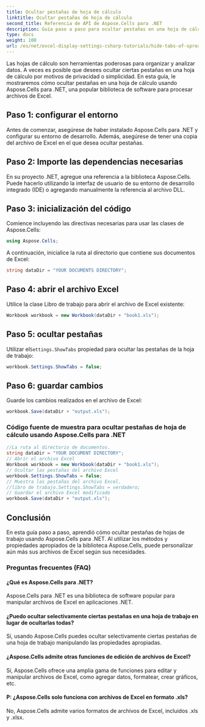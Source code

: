 ```yaml
---
title: Ocultar pestañas de hoja de cálculo
linktitle: Ocultar pestañas de hoja de cálculo
second_title: Referencia de API de Aspose.Cells para .NET
description: Guía paso a paso para ocultar pestañas en una hoja de cálculo de Excel usando Aspose.Cells para .NET.
type: docs
weight: 100
url: /es/net/excel-display-settings-csharp-tutorials/hide-tabs-of-spreadsheet/
---
```

Las hojas de cálculo son herramientas poderosas para organizar y analizar datos. A veces es posible que desees ocultar ciertas pestañas en una hoja de cálculo por motivos de privacidad o simplicidad. En esta guía, le mostraremos cómo ocultar pestañas en una hoja de cálculo usando Aspose.Cells para .NET, una popular biblioteca de software para procesar archivos de Excel.

## Paso 1: configurar el entorno

Antes de comenzar, asegúrese de haber instalado Aspose.Cells para .NET y configurar su entorno de desarrollo. Además, asegúrese de tener una copia del archivo de Excel en el que desea ocultar pestañas.

## Paso 2: Importe las dependencias necesarias

En su proyecto .NET, agregue una referencia a la biblioteca Aspose.Cells. Puede hacerlo utilizando la interfaz de usuario de su entorno de desarrollo integrado (IDE) o agregando manualmente la referencia al archivo DLL.

## Paso 3: inicialización del código

Comience incluyendo las directivas necesarias para usar las clases de Aspose.Cells:

```csharp
using Aspose.Cells;
```

A continuación, inicialice la ruta al directorio que contiene sus documentos de Excel:

```csharp
string dataDir = "YOUR DOCUMENTS DIRECTORY";
```

## Paso 4: abrir el archivo Excel

Utilice la clase Libro de trabajo para abrir el archivo de Excel existente:

```csharp
Workbook workbook = new Workbook(dataDir + "book1.xls");
```

## Paso 5: ocultar pestañas

 Utilizar el`Settings.ShowTabs` propiedad para ocultar las pestañas de la hoja de trabajo:

```csharp
workbook.Settings.ShowTabs = false;
```

## Paso 6: guardar cambios

Guarde los cambios realizados en el archivo de Excel:

```csharp
workbook.Save(dataDir + "output.xls");
```

### Código fuente de muestra para ocultar pestañas de hoja de cálculo usando Aspose.Cells para .NET 
```csharp
//La ruta al directorio de documentos.
string dataDir = "YOUR DOCUMENT DIRECTORY";
// Abrir el archivo Excel
Workbook workbook = new Workbook(dataDir + "book1.xls");
// Ocultar las pestañas del archivo Excel
workbook.Settings.ShowTabs = false;
// Muestra las pestañas del archivo Excel.
//libro de trabajo.Settings.ShowTabs = verdadero;
// Guardar el archivo Excel modificado
workbook.Save(dataDir + "output.xls");
```

## Conclusión

En esta guía paso a paso, aprendió cómo ocultar pestañas de hojas de trabajo usando Aspose.Cells para .NET. Al utilizar los métodos y propiedades apropiados de la biblioteca Aspose.Cells, puede personalizar aún más sus archivos de Excel según sus necesidades.

### Preguntas frecuentes (FAQ)

#### ¿Qué es Aspose.Cells para .NET?
    
Aspose.Cells para .NET es una biblioteca de software popular para manipular archivos de Excel en aplicaciones .NET.

#### ¿Puedo ocultar selectivamente ciertas pestañas en una hoja de trabajo en lugar de ocultarlas todas?
   
Sí, usando Aspose.Cells puedes ocultar selectivamente ciertas pestañas de una hoja de trabajo manipulando las propiedades apropiadas.

#### ¿Aspose.Cells admite otras funciones de edición de archivos de Excel?

Sí, Aspose.Cells ofrece una amplia gama de funciones para editar y manipular archivos de Excel, como agregar datos, formatear, crear gráficos, etc.

#### P: ¿Aspose.Cells solo funciona con archivos de Excel en formato .xls?

No, Aspose.Cells admite varios formatos de archivos de Excel, incluidos .xls y .xlsx.